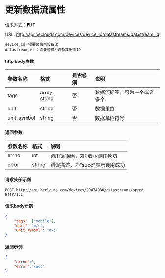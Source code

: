 # 更新数据流属性
请求方式：**PUT**

URL: http://api.heclouds.com/devices/device_id/datastreams/datastream_id

    device_id：需要替换为设备ID
    datastream_id ：需要替换为设备数据流ID

#### http body参数
参数名称 | 格式 | 是否必须 | 说明
:- | :- | :- | :- 
tags | array-string | 否 | 数据流标签，可为一个或者多个
unit | string | 否 | 数据单位
unit_symbol | string | 否 | 数据单位符号

#### 返回参数
参数名称 | 格式 | 说明
:- | :- | :- 
errno | int | 调用错误码，为0表示调用成功
error | string | 错误描述，为"succ"表示调用成功


#### 请求头部示例
```text
POST http://api.heclouds.com/devices/20474930/datastreams/speed HTTP/1.1
```

#### 请求body示例
```json
{
	"tags": ["mobile"],
	"unit": "m/s",
	"unit_symbol": "m/s"
}
```

#### 返回示例
```json
{
    "errno":0,
    "error":"succ"
}
```
